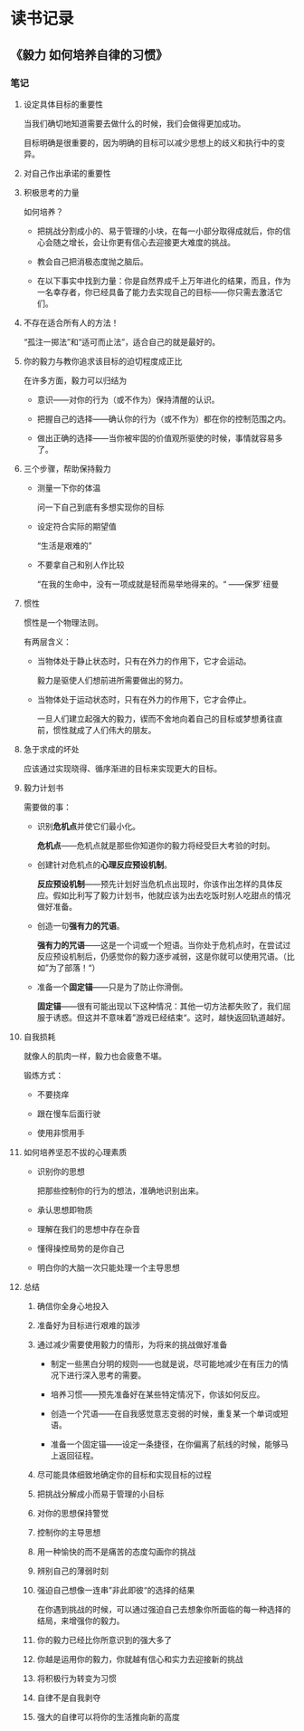 # 读书记录

## 《毅力 如何培养自律的习惯》

### 笔记

1. 设定具体目标的重要性
  
    当我们确切地知道需要去做什么的时候，我们会做得更加成功。

    目标明确是很重要的，因为明确的目标可以减少思想上的歧义和执行中的变异。

2. 对自己作出承诺的重要性

3. 积极思考的力量  

    如何培养？   

    - 把挑战分割成小的、易于管理的小块，在每一小部分取得成就后，你的信心会随之增长，会让你更有信心去迎接更大难度的挑战。

    - 教会自己把消极态度抛之脑后。

    - 在以下事实中找到力量：你是自然界成千上万年进化的结果，而且，作为一名幸存者，你已经具备了能力去实现自己的目标——你只需去激活它们。

4. 不存在适合所有人的方法！  

    “孤注一掷法”和“适可而止法”，适合自己的就是最好的。

5. 你的毅力与教你追求该目标的迫切程度成正比  

    在许多方面，毅力可以归结为

    - 意识——对你的行为（或不作为）保持清醒的认识。

    - 把握自己的选择——确认你的行为（或不作为）都在你的控制范围之内。

    - 做出正确的选择——当你被牢固的价值观所驱使的时候，事情就容易多了。

6. 三个步骤，帮助保持毅力   

    - 测量一下你的体温  

        问一下自己到底有多想实现你的目标

    - 设定符合实际的期望值  

        “生活是艰难的”  

    - 不要拿自己和别人作比较  

        “在我的生命中，没有一项成就是轻而易举地得来的。“       ——保罗`纽曼

7. 惯性 

    惯性是一个物理法则。

    有两层含义：      

    - 当物体处于静止状态时，只有在外力的作用下，它才会运动。   

        毅力是驱使人们想前进所需要做出的努力。
    
    - 当物体处于运动状态时，只有在外力的作用下，它才会停止。
    
        一旦人们建立起强大的毅力，锲而不舍地向着自己的目标或梦想勇往直前，惯性就成了人们伟大的朋友。

8. 急于求成的坏处

    应该通过实现晓得、循序渐进的目标来实现更大的目标。

9. 毅力计划书

    需要做的事：

    - 识别**危机点**并使它们最小化。

        **危机点**——危机点就是那些你知道你的毅力将经受巨大考验的时刻。

    - 创建针对危机点的**心理反应预设机制**。

        **反应预设机制**——预先计划好当危机点出现时，你该作出怎样的具体反应。假如比利写了毅力计划书，他就应该为出去吃饭时别人吃甜点的情况做好准备。

    - 创造一句**强有力的咒语**。

        **强有力的咒语**——这是一个词或一个短语。当你处于危机点时，在尝试过反应预设机制后，仍感觉你的毅力逐步减弱，这是你就可以使用咒语。（比如”为了部落！“）

    - 准备一个**固定锚**——只是为了防止你滑倒。

        **固定锚**——很有可能出现以下这种情况：其他一切方法都失败了，我们屈服于诱惑。但这并不意味着”游戏已经结束“。这时，越快返回轨道越好。

10. 自我损耗

    就像人的肌肉一样，毅力也会疲惫不堪。

    锻炼方式：
    
    - 不要挠痒

    - 跟在慢车后面行驶

    - 使用非惯用手

11. 如何培养坚忍不拔的心理素质

    - 识别你的思想

        把那些控制你的行为的想法，准确地识别出来。

    - 承认思想即物质

    - 理解在我们的思想中存在杂音

    - 懂得操控局势的是你自己

    - 明白你的大脑一次只能处理一个主导思想

12. 总结

    1. 确信你全身心地投入

    2. 准备好为目标进行艰难的跋涉

    3. 通过减少需要使用毅力的情形，为将来的挑战做好准备

        - 制定一些黑白分明的规则——也就是说，尽可能地减少在有压力的情况下进行深入思考的需要。
        
        - 培养习惯——预先准备好在某些特定情况下，你该如何反应。

        - 创造一个咒语——在自我感觉意志变弱的时候，重复某一个单词或短语。

        - 准备一个固定锚——设定一条捷径，在你偏离了航线的时候，能够马上返回征程。

    4. 尽可能具体细致地确定你的目标和实现目标的过程

    5. 把挑战分解成小而易于管理的小目标

    6. 对你的思想保持警觉

    7. 控制你的主导思想

    8. 用一种愉快的而不是痛苦的态度勾画你的挑战

    9. 辨别自己的薄弱时刻

    10. 强迫自己想像一连串”非此即彼“的选择的结果

        在你遇到挑战的时候，可以通过强迫自己去想象你所面临的每一种选择的结局，来增强你的毅力。

    11. 你的毅力已经比你所意识到的强大多了

    12. 你越是运用你的毅力，你就越有信心和实力去迎接新的挑战

    13. 将积极行为转变为习惯

    14. 自律不是自我剥夺

    15. 强大的自律可以将你的生活推向新的高度

